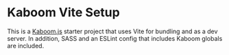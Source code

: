 # Kaboom Vite Setup
This is a [Kaboom.js](https://kaboomjs.com/) starter project that uses Vite for bundling and as a dev server. In addition, SASS and an ESLint config that includes Kaboom globals are included.